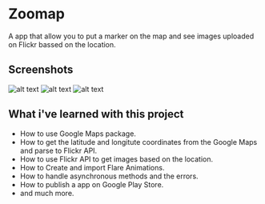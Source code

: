 # Zoomap

A app that allow you to put a marker on the map and see images uploaded on Flickr bassed on the location.

## Screenshots

![alt text](https://github.com/Fraukman/zoomap-app/blob/master/screenshots/Screenshot_1.jpg)
![alt text](https://github.com/Fraukman/zoomap-app/blob/master/screenshots/Screenshot_2.jpg)
![alt text](https://github.com/Fraukman/zoomap-app/blob/master/screenshots/Screenshot_3.jpg)

## What i've learned with this project

- How to use Google Maps package.
- How to get the latitude and longitute coordinates from the Google Maps and parse to Flickr API.
- How to use Flickr API to get images based on the location.
- How to Create and import Flare Animations.
- How to handle asynchronous methods and the errors.
- How to publish a app on Google Play Store.
- and much more.

